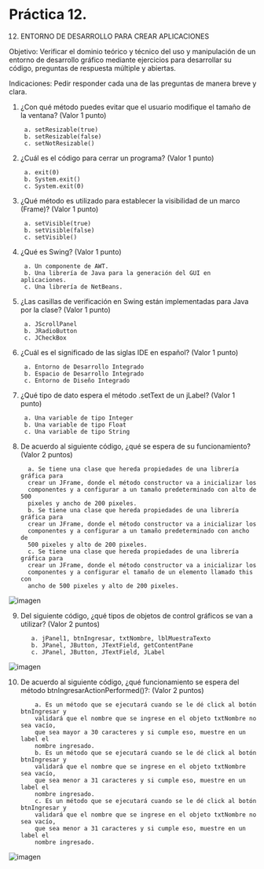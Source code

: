 # Práctica 12.

12. ENTORNO DE DESARROLLO PARA CREAR APLICACIONES

Objetivo: Verificar el dominio teórico y técnico del uso y manipulación de un entorno de
desarrollo gráfico mediante ejercicios para desarrollar su código, preguntas de respuesta
múltiple y abiertas.

Indicaciones: Pedir responder cada una de las preguntas de manera breve y clara.

1. ¿Con qué método puedes evitar que el usuario modifique el tamaño de la
ventana? (Valor 1 punto)

        a. setResizable(true)
        b. setResizable(false)
        c. setNotResizable()
        
2. ¿Cuál es el código para cerrar un programa? (Valor 1 punto)

        a. exit(0)
        b. System.exit()
        c. System.exit(0)
        
3. ¿Qué método es utilizado para establecer la visibilidad de un marco (Frame)?
(Valor 1 punto)

        a. setVisible(true)
        b. setVisible(false)
        c. setVisible()
        
4. ¿Qué es Swing? (Valor 1 punto)

        a. Un componente de AWT.
        b. Una librería de Java para la generación del GUI en aplicaciones.
        c. Una librería de NetBeans.        
        
5. ¿Las casillas de verificación en Swing están implementadas para Java por la
clase? (Valor 1 punto)

        a. JScrollPanel
        b. JRadioButton
        c. JCheckBox
        
6. ¿Cuál es el significado de las siglas IDE en español? (Valor 1 punto)
 
        a. Entorno de Desarrollo Integrado
        b. Espacio de Desarrollo Integrado
        c. Entorno de Diseño Integrado
        
7. ¿Qué tipo de dato espera el método .setText de un jLabel? (Valor 1 punto)

        a. Una variable de tipo Integer
        b. Una variable de tipo Float
        c. Una variable de tipo String
        
 8. De acuerdo al siguiente código, ¿qué se espera de su funcionamiento? (Valor 2
puntos)

          a. Se tiene una clase que hereda propiedades de una librería gráfica para
          crear un JFrame, donde el método constructor va a inicializar los
          componentes y a configurar a un tamaño predeterminado con alto de 500
          pixeles y ancho de 200 pixeles.
          b. Se tiene una clase que hereda propiedades de una librería gráfica para
          crear un JFrame, donde el método constructor va a inicializar los
          componentes y a configurar a un tamaño predeterminado con ancho de
          500 pixeles y alto de 200 pixeles.
          c. Se tiene una clase que hereda propiedades de una librería gráfica para
          crear un JFrame, donde el método constructor va a inicializar los
          componentes y a configurar el tamaño de un elemento llamado this con
          ancho de 500 pixeles y alto de 200 pixeles.
          
  ![imagen](https://user-images.githubusercontent.com/91554777/187002829-89e0e09a-69c9-43bd-88e4-8429991035e9.png)
  
  9. Del siguiente código, ¿qué tipos de objetos de control gráficos se van a utilizar?
(Valor 2 puntos)

            a. jPanel1, btnIngresar, txtNombre, lblMuestraTexto
            b. JPanel, JButton, JTextField, getContentPane
            c. JPanel, JButton, JTextField, JLabel

![imagen](https://user-images.githubusercontent.com/91554777/187002873-a6bad8fb-3d4d-4e18-961b-aff72359ac43.png)

10. De acuerdo al siguiente código, ¿qué funcionamiento se espera del método
btnIngresarActionPerformed()?: (Valor 2 puntos)

            a. Es un método que se ejecutará cuando se le dé click al botón btnIngresar y
            validará que el nombre que se ingrese en el objeto txtNombre no sea vacío,
            que sea mayor a 30 caracteres y si cumple eso, muestre en un label el
            nombre ingresado.
            b. Es un método que se ejecutará cuando se le dé click al botón btnIngresar y
            validará que el nombre que se ingrese en el objeto txtNombre sea vacío,
            que sea menor a 31 caracteres y si cumple eso, muestre en un label el
            nombre ingresado.
            c. Es un método que se ejecutará cuando se le dé click al botón btnIngresar y
            validará que el nombre que se ingrese en el objeto txtNombre no sea vacío,
            que sea menor a 31 caracteres y si cumple eso, muestre en un label el
            nombre ingresado.

![imagen](https://user-images.githubusercontent.com/91554777/187002936-3701c3d6-a214-4c3d-b449-ce6c03f4107f.png)

